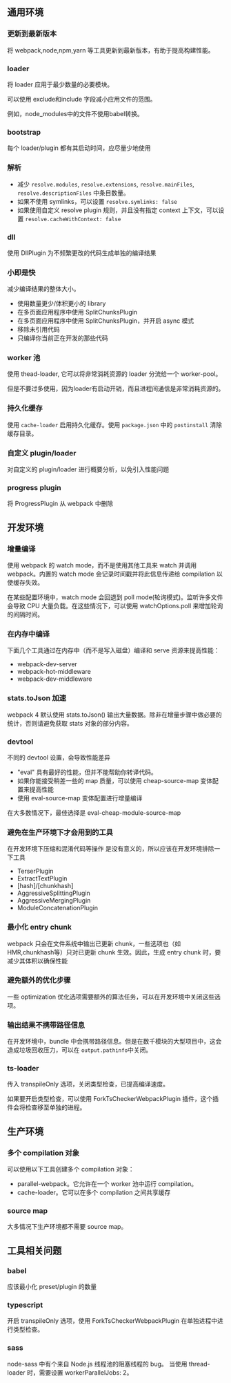 ## 通用环境

### 更新到最新版本
将 webpack,node,npm,yarn 等工具更新到最新版本，有助于提高构建性能。

### loader
将 loader 应用于最少数量的必要模块。

可以使用 exclude和include 字段减小应用文件的范围。

例如，node_modules中的文件不使用babel转换。

### bootstrap
每个 loader/plugin 都有其启动时间，应尽量少地使用

### 解析
* 减少 ````resolve.modules````, ````resolve.extensions````, ````resolve.mainFiles````, ````resolve.descriptionFiles```` 中条目数量。
* 如果不使用 symlinks，可以设置 ````resolve.symlinks: false````
* 如果使用自定义 resolve plugin 规则，并且没有指定 context 上下文，可以设置 ````resolve.cacheWithContext: false````

### dll
使用 DllPlugin 为不频繁更改的代码生成单独的编译结果

### 小即是快
减少编译结果的整体大小。
* 使用数量更少/体积更小的 library
* 在多页面应用程序中使用 SplitChunksPlugin
* 在多页面应用程序中使用 SplitChunksPlugin，并开启 async 模式
* 移除未引用代码
* 只编译你当前正在开发的那些代码

### worker 池
使用 thead-loader, 它可以将非常消耗资源的 loader 分流给一个 worker-pool。

但是不要过多使用，因为loader有启动开销，而且进程间通信是非常消耗资源的。

### 持久化缓存
使用 ````cache-loader```` 启用持久化缓存。使用 ````package.json```` 中的 ````postinstall```` 清除缓存目录。

### 自定义 plugin/loader
对自定义的 plugin/loader 进行概要分析，以免引入性能问题

### progress plugin
将 ProgressPlugin 从 webpack 中删除

## 开发环境

### 增量编译
使用 webpack 的 watch mode，而不是使用其他工具来 watch 并调用 webpack。内置的 watch mode 会记录时间戳并将此信息传递给 compilation 以使缓存失效。

在某些配置环境中，watch mode 会回退到 poll mode(轮询模式)。监听许多文件会导致 CPU 大量负载。在这些情况下，可以使用 watchOptions.poll 来增加轮询的间隔时间。

### 在内存中编译
下面几个工具通过在内存中（而不是写入磁盘）编译和 serve 资源来提高性能：
* webpack-dev-server
* webpack-hot-middleware
* webpack-dev-middleware

### stats.toJson 加速
webpack 4 默认使用 stats.toJson() 输出大量数据。除非在增量步骤中做必要的统计，否则请避免获取 stats 对象的部分内容。

### devtool
不同的 devtool 设置，会导致性能差异
* "eval" 具有最好的性能，但并不能帮助你转译代码。
* 如果你能接受稍差一些的 map 质量，可以使用 cheap-source-map 变体配置来提高性能
* 使用 eval-source-map 变体配置进行增量编译

在大多数情况下，最佳选择是 eval-cheap-module-source-map

### 避免在生产环境下才会用到的工具
在开发环境下压缩和混淆代码等操作
是没有意义的，所以应该在开发环境排除一下工具
* TerserPlugin
* ExtractTextPlugin
* [hash]/[chunkhash]
* AggressiveSplittingPlugin
* AggressiveMergingPlugin
* ModuleConcatenationPlugin

### 最小化 entry chunk
webpack 只会在文件系统中输出已更新 chunk，一些选项也（如HMR,chunkhash等）只对已更新 chunk 生效。因此，生成 entry chunk 时，要减少其体积以确保性能

### 避免额外的优化步骤
一些 optimization 优化选项需要额外的算法任务，可以在开发环境中关闭这些选项。

### 输出结果不携带路径信息
在开发环境中，bundle 中会携带路径信息。但是在数千模块的大型项目中，这会造成垃圾回收压力，可以在 ````output.pathinfo````中关闭。

### ts-loader
传入 transpileOnly 选项，关闭类型检查，已提高编译速度。

如果要开启类型检查，可以使用 ForkTsCheckerWebpackPlugin 插件，这个插件会将检查移至单独的进程。

## 生产环境
### 多个 compilation 对象
可以使用以下工具创建多个 compilation 对象：
* parallel-webpack。它允许在一个 worker 池中运行 compilation。
* cache-loader。它可以在多个 compilation 之间共享缓存

### source map
大多情况下生产环境都不需要 source map。

## 工具相关问题

### babel
应该最小化 preset/plugin 的数量

### typescript
开启 transpileOnly 选项，使用 ForkTsCheckerWebpackPlugin 在单独进程中进行类型检查。

### sass
node-sass 中有个来自 Node.js 线程池的阻塞线程的 bug。 当使用 thread-loader 时，需要设置 workerParallelJobs: 2。


